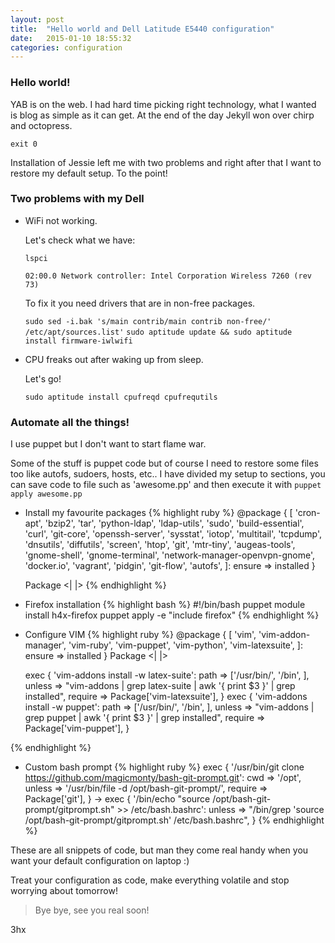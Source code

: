 ```yaml
---
layout: post
title:  "Hello world and Dell Latitude E5440 configuration"
date:   2015-01-10 18:55:32
categories: configuration
---
```

### Hello world!
YAB is on the web. I had hard time picking right technology, what I wanted is blog as simple as it can get.
At the end of the day Jekyll won over chirp and octopress.

`exit 0`

Installation of Jessie left me with two problems and right after that I want to restore my default setup.
To the point!

### Two problems with my Dell

* WiFi not working.

    Let's check what we have:

    `lspci`

    `02:00.0 Network controller: Intel Corporation Wireless 7260 (rev 73)`

    To fix it you need drivers that are in non-free packages.

    `sudo sed -i.bak 's/main contrib/main contrib non-free/' /etc/apt/sources.list'`
    `sudo aptitude update && sudo aptitude install firmware-iwlwifi`

* CPU freaks out after waking up from sleep.

    Let's go!

    `sudo aptitude install cpufreqd cpufrequtils`

### Automate all the things!
I use puppet but I don't want to start flame war.

Some of the stuff is puppet code but of course I need to restore some files too like autofs, sudoers, hosts, etc..
I have divided my setup to sections, you can save code to file such as 'awesome.pp' and then execute it with
`puppet apply awesome.pp`

* Install my favourite packages
{% highlight ruby %}
  @package { [
  'cron-apt',
  'bzip2',
  'tar',
  'python-ldap',
  'ldap-utils',
  'sudo',
  'build-essential',
  'curl',
  'git-core',
  'openssh-server',
  'sysstat',
  'iotop',
  'multitail',
  'tcpdump',
  'dnsutils',
  'diffutils',
  'screen',
  'htop',
  'git',
  'mtr-tiny',
  'augeas-tools',
  'gnome-shell',
  'gnome-terminal',
  'network-manager-openvpn-gnome',
  'docker.io',
  'vagrant',
  'pidgin',
  'git-flow',
  'autofs',
  ]: ensure => installed }

  Package <| |>
{% endhighlight %}
* Firefox installation
{% highlight bash %}
#!/bin/bash
puppet module install h4x-firefox
puppet apply -e "include firefox"
{% endhighlight %}
* Configure VIM
{% highlight ruby %}
  @package { [
  'vim',
  'vim-addon-manager',
  'vim-ruby',
  'vim-puppet',
  'vim-python',
  'vim-latexsuite',
  ]: ensure => installed }
  Package <| |>

  exec { 'vim-addons install -w latex-suite':
    path    => ['/usr/bin/', '/bin', ],
    unless  => "vim-addons | grep latex-suite | awk '{ print $3 }' | grep installed",
    require => Package['vim-latexsuite'],
  }
  exec { 'vim-addons install -w puppet':
    path    => ['/usr/bin/', '/bin', ],
    unless  => "vim-addons | grep puppet | awk '{ print $3 }' | grep installed",
    require => Package['vim-puppet'],
  }

{% endhighlight %}
* Custom bash prompt
{% highlight ruby %}
  exec { '/usr/bin/git clone https://github.com/magicmonty/bash-git-prompt.git':
    cwd     => '/opt',
    unless  => '/usr/bin/file -d /opt/bash-git-prompt/',
    require => Package['git'],
  } ->
  exec { '/bin/echo "source /opt/bash-git-prompt/gitprompt.sh" >> /etc/bash.bashrc':
    unless => "/bin/grep 'source /opt/bash-git-prompt/gitprompt.sh' /etc/bash.bashrc",
  }
{% endhighlight %}

These are all snippets of code, but man they come real handy when you want your default configuration on laptop :)

Treat your configuration as code, make everything volatile and stop worrying about tomorrow!

> Bye bye, see you real soon!

3hx